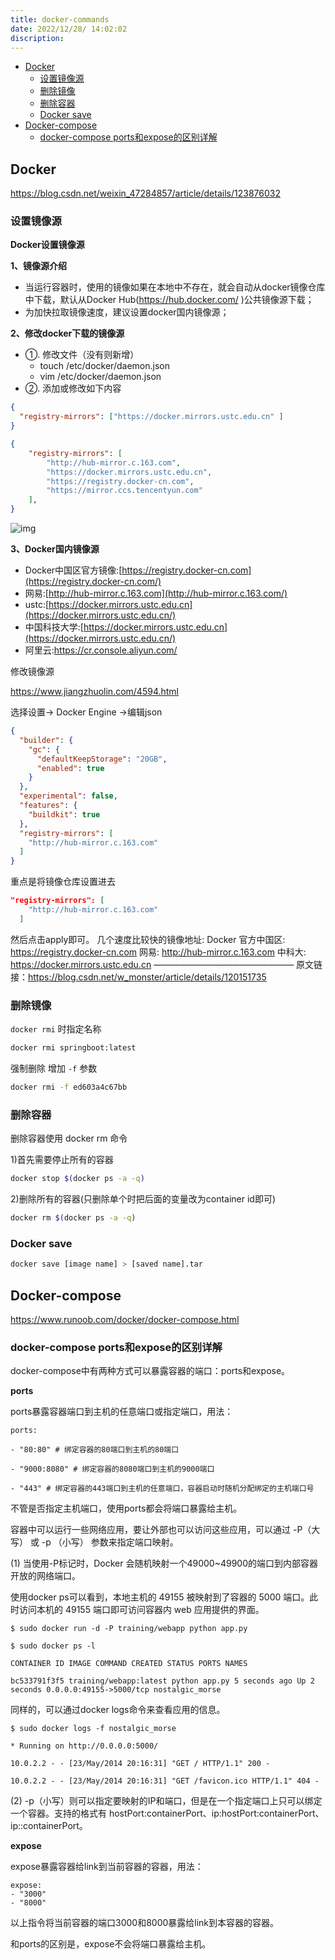 ```yaml
---
title: docker-commands
date: 2022/12/28/ 14:02:02
discription: 
---
```


- [Docker](#docker)
  - [设置镜像源](#设置镜像源)
  - [删除镜像](#删除镜像)
  - [删除容器](#删除容器)
  - [Docker save](#docker-save)
- [Docker-compose](#docker-compose)
  - [docker-compose ports和expose的区别详解](#docker-compose-ports和expose的区别详解)

## Docker

<https://blog.csdn.net/weixin_47284857/article/details/123876032>

### 设置镜像源

**Docker设置镜像源**

**1、镜像源介绍**

- 当运行容器时，使用的镜像如果在本地中不存在，就会自动从docker镜像仓库中下载，默认从Docker Hub(<https://hub.docker.com/> )公共镜像源下载；
- 为加快拉取镜像速度，建议设置docker国内镜像源；

**2、修改docker下载的镜像源**

- ①. 修改文件（没有则新增）
  - touch /etc/docker/daemon.json
  - vim /etc/docker/daemon.json
- ②. 添加或修改如下内容

```json
{
  "registry-mirrors": ["https://docker.mirrors.ustc.edu.cn" ]
}
```

```json
{
    "registry-mirrors": [
        "http://hub-mirror.c.163.com",
        "https://docker.mirrors.ustc.edu.cn",
        "https://registry.docker-cn.com",
        "https://mirror.ccs.tencentyun.com"
    ],
}
```

![img](https://img2020.cnblogs.com/blog/1425104/202201/1425104-20220105154621545-119871238.png)

**3、Docker国内镜像源**

- Docker中国区官方镜像:[https://registry.docker-cn.com](https://registry.docker-cn.com/)
- 网易:[http://hub-mirror.c.163.com](http://hub-mirror.c.163.com/)
- ustc:[https://docker.mirrors.ustc.edu.cn](https://docker.mirrors.ustc.edu.cn/)
- 中国科技大学:[https://docker.mirrors.ustc.edu.cn](https://docker.mirrors.ustc.edu.cn/)
- 阿里云:<https://cr.console.aliyun.com/>

 修改镜像源

https://www.jiangzhuolin.com/4594.html

选择设置-> Docker Engine ->编辑json

```json
{
  "builder": {
    "gc": {
      "defaultKeepStorage": "20GB",
      "enabled": true
    }
  },
  "experimental": false,
  "features": {
    "buildkit": true
  },
  "registry-mirrors": [
    "http://hub-mirror.c.163.com"
  ]
}
```

重点是将镜像仓库设置进去

```json
"registry-mirrors": [
    "http://hub-mirror.c.163.com"
  ]
```

然后点击apply即可。
几个速度比较快的镜像地址:
Docker 官方中国区: <https://registry.docker-cn.com>
网易: <http://hub-mirror.c.163.com>
中科大: <https://docker.mirrors.ustc.edu.cn>
————————————————
原文链接：<https://blog.csdn.net/w_monster/article/details/120151735>

### 删除镜像

`docker rmi` 时指定名称

```bash
docker rmi springboot:latest
```

强制删除 增加 `-f` 参数

```bash
docker rmi -f ed603a4c67bb
```

### 删除容器

删除容器使用 docker rm 命令

1)首先需要停止所有的容器

```bash
docker stop $(docker ps -a -q)
```

2)删除所有的容器(只删除单个时把后面的变量改为container id即可)

```bash
docker rm $(docker ps -a -q)
```

### Docker save

```bash
docker save [image name] > [saved name].tar
```

## Docker-compose

<https://www.runoob.com/docker/docker-compose.html>

### docker-compose ports和expose的区别详解

docker-compose中有两种方式可以暴露容器的端口：ports和expose。

**ports**

ports暴露容器端口到主机的任意端口或指定端口，用法：

```
ports:
 
- "80:80" # 绑定容器的80端口到主机的80端口
 
- "9000:8080" # 绑定容器的8080端口到主机的9000端口
 
- "443" # 绑定容器的443端口到主机的任意端口，容器启动时随机分配绑定的主机端口号
```

不管是否指定主机端口，使用ports都会将端口暴露给主机。

容器中可以运行一些网络应用，要让外部也可以访问这些应用，可以通过 -P（大写） 或 -p （小写） 参数来指定端口映射。

(1) 当使用-P标记时，Docker 会随机映射一个49000~49900的端口到内部容器开放的网络端口。

使用docker ps可以看到，本地主机的 49155 被映射到了容器的 5000 端口。此时访问本机的 49155 端口即可访问容器内 web 应用提供的界面。

```
$ sudo docker run -d -P training/webapp python app.py
 
$ sudo docker ps -l
 
CONTAINER ID IMAGE COMMAND CREATED STATUS PORTS NAMES
 
bc533791f3f5 training/webapp:latest python app.py 5 seconds ago Up 2 seconds 0.0.0.0:49155->5000/tcp nostalgic_morse
```

同样的，可以通过docker logs命令来查看应用的信息。

```
$ sudo docker logs -f nostalgic_morse
 
* Running on http://0.0.0.0:5000/
 
10.0.2.2 - - [23/May/2014 20:16:31] "GET / HTTP/1.1" 200 -
 
10.0.2.2 - - [23/May/2014 20:16:31] "GET /favicon.ico HTTP/1.1" 404 - 
```

(2) -p（小写）则可以指定要映射的IP和端口，但是在一个指定端口上只可以绑定一个容器。支持的格式有 hostPort:containerPort、ip:hostPort:containerPort、ip::containerPort。

**expose**

expose暴露容器给link到当前容器的容器，用法：

```
expose:
- "3000"
- "8000"
```

以上指令将当前容器的端口3000和8000暴露给link到本容器的容器。

和ports的区别是，expose不会将端口暴露给主机。
